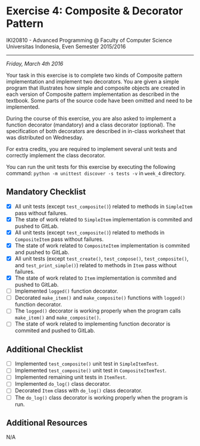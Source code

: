 Exercise 4: Composite & Decorator Pattern
=========================================

IKI20810 - Advanced Programming @ Faculty of Computer Science 
Universitas Indonesia, Even Semester 2015/2016

* * *

*Friday, March 4th 2016*

Your task in this exercise is to complete two kinds of Composite 
pattern implementation and implement two decorators. You are 
given a simple program that illustrates how simple and composite 
objects are created in each version of Composite pattern implementation 
as described in the textbook. Some parts of the source code have 
been omitted and need to be implemented.

During the course of this exercise, you are also asked to implement 
a function decorator (mandatory) and a class decorator (optional). 
The specification of both decorators are described in in-class 
worksheet that was distributed on Wednesday.

For extra credits, you are required to implement several unit 
tests and correctly implement the class decorator.

You can run the unit tests for this exercise by executing the
following command: `python -m unittest discover -s tests -v` 
in `week_4` directory.

Mandatory Checklist
-------------------

* [X] All unit tests (except `test_composite()`) related to methods in 
    `SimpleItem` pass without failures.
* [X] The state of work related to `SimpleItem` implementation is commited 
    and pushed to GitLab.
* [X] All unit tests (except `test_composite()`) related to methods in 
    `CompositeItem` pass without failures.
* [X] The state of work related to `CompositeItem` implementation is 
    commited and pushed to GitLab.
* [X] All unit tests (except `test_create()`, `test_compose()`, 
    `test_composite()`, and `test_print_simple()`) related to methods in 
    `Item` pass without failures.
* [X] The state of work related to `Item` implementation is 
    commited and pushed to GitLab.
* [ ] Implemented `logged()` function decorator.
* [ ] Decorated `make_item()` and `make_composite()` functions with 
    `logged()` function decorator.
* [ ] The `logged()` decorator is working properly when the program 
    calls `make_item()` and `make_composite()`.
* [ ] The state of work related to implementing function decorator is
    commited and pushed to GitLab.

Additional Checklist
--------------------

* [ ] Implemented `test_composite()` unit test in `SimpleItemTest`.
* [ ] Implemented `test_composite()` unit test in `CompositeItemTest`.
* [ ] Implemented remaining unit tests in `ItemTest`.
* [ ] Implemented `do_log()` class decorator.
* [ ] Decorated `Item` class with `do_log()` class decorator.
* [ ] The `do_log()` class decorator is working properly when the 
    program is run.

Additional Resources
--------------------

N/A

